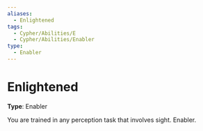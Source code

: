 ```yaml
---
aliases:
  - Enlightened
tags:
  - Cypher/Abilities/E
  - Cypher/Abilities/Enabler
type:
  - Enabler
---
```


# Enlightened

**Type**: Enabler

You are trained in any perception task that involves sight. Enabler.
